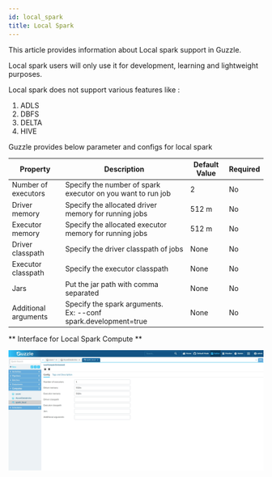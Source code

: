 ```yaml
---
id: local_spark
title: Local Spark
---
```


This article provides information about Local spark support in Guzzle.

Local spark users will only use it for development, learning and lightweight purposes.

Local spark does not support various features like : 

1. ADLS
2. DBFS
3. DELTA
4. HIVE

Guzzle provides below parameter and configs for local spark

|Property|Description|Default Value|Required|
|--- |--- |--- |--- |
|Number of executors|Specify the number of spark executor on you want to run job|2|No|
|Driver memory|Specify the allocated driver memory for running jobs|512 m|No|
|Executor memory|Specify the allocated executor memory for running jobs|512 m|No|
|Driver classpath|Specify the driver classpath of jobs|None|No|
|Executor classpath|Specify the executor classpath|None|No|
|Jars|Put the jar path with comma separated|None|No|
|Additional arguments|Specify the spark arguments. <br/> Ex: --conf spark.development=true|None|No|

** Interface for Local Spark Compute **

<!-- ![image alt text](/img/docs/how-to-guides/compute/local_spark_1.jpg) -->
<a href="https://guzzle.justanalytics.com/img/docs/how-to-guides/compute/local_spark_1.jpg" target="_self" >
    <img width="1000" src="/img/docs/how-to-guides/compute/local_spark_1.jpg" />
</a>


